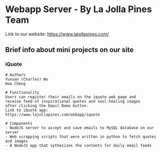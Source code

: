 # Webapp Server - By La Jolla Pines Team
Link to our website:
https://www.lajollapines.com/
## Brief info about mini projects on our site

### iQuote
```
# Authors
Yuxuan (Charles) Wu
Hao Cheng

# Functionality
Users can register their emails on the iquote web page and
receive feed of inspirational quotes and soul-healing images
after clicking the Email Demo button.
Link to iQuote app:
https://www.lajollapines.com/webapp/iquote

# Components
- NodeJS server to accept and save emails to MySQL database on our server
- Web scrapping scripts that were written in python to fetch quotes and images
- A NodeJS app that sythesizes the contents for daily email feeds
```